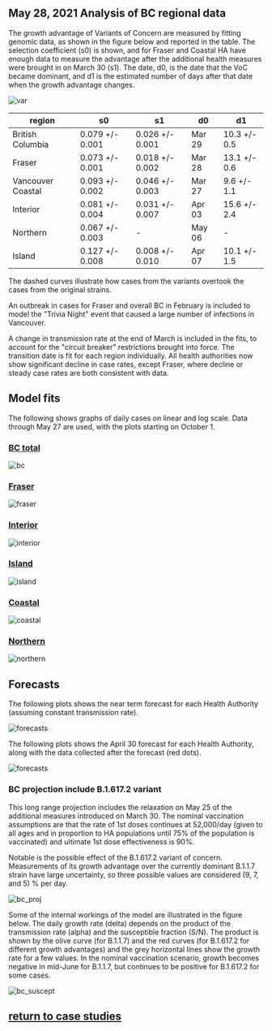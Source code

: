## May 28, 2021 Analysis of BC regional data

The growth advantage of Variants of Concern are measured by fitting genomic data, as shown in the figure below and reported in the table.
The selection coefficient (s0) is shown, and for
Fraser and Coastal HA have enough data to measure the advantage after the additional health measures were brought in on March 30 (s1).
The date, d0, is the date that the VoC became dominant, and d1 is the estimated number of days after that date when the
growth advantage changes.

![var](img/bc_variant_ratio_regions_0527.png)

region | s0 | s1 | d0 | d1
---|---|---|---|---
British Columbia|0.079 +/- 0.001|0.026 +/- 0.001|Mar 29|10.3 +/- 0.5
Fraser|0.073 +/- 0.001|0.018 +/- 0.002|Mar 28|13.1 +/- 0.6
Vancouver Coastal|0.093 +/- 0.002|0.046 +/- 0.003|Mar 27|9.6 +/- 1.1
Interior|0.081 +/- 0.004|0.031 +/- 0.007|Apr 03|15.6 +/- 2.4
Northern|0.067 +/- 0.003|-|May 06|-
Island|0.127 +/- 0.008|0.008 +/- 0.010|Apr 07|10.1 +/- 1.5

The dashed curves illustrate how cases from the variants overtook the cases from the original strains.

An outbreak in cases for Fraser and overall BC in February is included to model the "Trivia Night" event
that caused a large number of infections in Vancouver.

A change in transmission rate at the end of March is included in the fits, to account for the
"circuit breaker" restrictions brought into force.
The transition date is fit for each region individually.
All health authorities now show significant decline in case rates, except Fraser, where decline or
steady case rates are both consistent with data.

## Model fits

The following shows graphs of daily cases on linear and log scale. Data through May 27 are used,
with the plots starting on October 1.

### [BC total](img/bc_2_9_0528.pdf)

![bc](img/bc_2_9_0528.png)

### [Fraser](img/fraser_2_9_0528.pdf)

![fraser](img/fraser_2_9_0528.png)

### [Interior](img/interior_2_9_0528.pdf)

![interior](img/interior_2_9_0528.png)

### [Island](img/island_2_9_0528.pdf)

![island](img/island_2_9_0528.png)

### [Coastal](img/coastal_2_9_0528.pdf)

![coastal](img/coastal_2_9_0528.png)

### [Northern](img/northern_2_9_0528.pdf)

![northern](img/northern_2_9_0528.png)

## Forecasts

The following plots shows the near term forecast for each Health Authority (assuming constant transmission rate).

![forecasts](img/BC_2_9_0528_HA.png)

The following plots shows the April 30 forecast for each Health Authority, along
with the data collected after the forecast (red dots).

![forecasts](img/BC_2_8_0429_HA_compare.png)

### BC projection include B.1.617.2 variant

This long range projection includes the relaxation on May 25 of the additional measures introduced on March 30.
The nominal vaccination assumptions are that the rate of 1st doses continues at 52,000/day (given to all ages
and in proportion to HA populations until 75% of the population is vaccinated) and ultimate 1st dose effectiveness is 90%.

Notable is the possible effect of the B.1.617.2 variant of concern.
Measurements of its growth advantage over the currently dominant B.1.1.7 strain have large uncertainty, so three possible values
are considered (9, 7, and 5) % per day.

![bc_proj](img/bc_2_9_0528_proj.png)

Some of the internal workings of the model are illustrated in the figure below.
The daily growth rate (delta) depends on the product of the transmission rate (alpha) and the susceptible fraction (S/N). 
The product is shown by the olive curve (for B.1.1.7) and the red curves (for B.1.617.2 for different growth advantages)
and the grey horizontal lines show the growth rate for a few values.
In the nominal vaccination scenario, growth becomes negative in mid-June for B.1.1.7, but continues to be positive
for B.1.617.2 for some cases.

![bc_suscept](img/bc_suscept_0528_proj.png)


## [return to case studies](../index.md)


